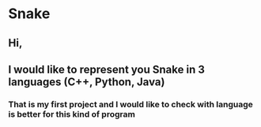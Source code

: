 # Snake
## Hi,
## I would like to represent you Snake in 3 languages (C++, Python, Java)
### That is my first project and I would like to check with language is better for this kind of program

